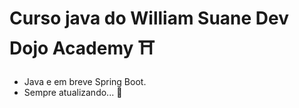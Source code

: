 # Curso java do William Suane Dev Dojo Academy ⛩️

- Java e em breve Spring Boot. 
- Sempre atualizando... 👋

